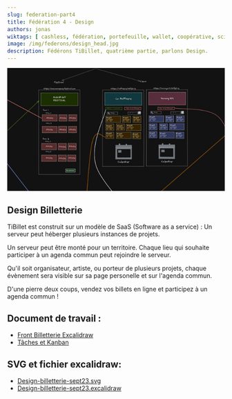 ```yaml
---
slug: federation-part4
title: Fédération 4 - Design
authors: jonas
wiktags: [ cashless, fédération, portefeuille, wallet, coopérative, scic, code commun, tibillet, design ]
image: /img/federons/design_head.jpg
description: Fédérons TiBillet, quatrième partie, parlons Design.
---
```


![/img/federons/design_head.jpg](/img/federons/design_head.jpg)

## Design Billetterie

TiBillet est construit sur un modèle de SaaS (Software as a service) : Un serveur peut héberger plusieurs instances de
projets.

Un serveur peut être monté pour un territoire. Chaque lieu qui souhaite participer à un agenda commun peut rejoindre le
serveur.

Qu'il soit organisateur, artiste, ou porteur de plusieurs projets, chaque évènement sera visible sur sa page personelle
et sur l'agenda commun.

D'une pierre deux coups, vendez vos billets en ligne et participez à un agenda commun !

## Document de travail :

- [Front Billetterie Excalidraw](https://excalidraw.com/#room=74a2ecdff0977018a774,3LBe2H4TOdwL7Zozq0sgzg)
- [Tâches et Kanban](https://github.com/orgs/TiBillet/projects)

## SVG et fichier excalidraw:

- [Design-billetterie-sept23.svg](/img/federons/Design-billetterie-sept23.svg)
- [Design-billetterie-sept23.excalidraw](/img/federons/Design-billetterie-sept23.excalidraw)
